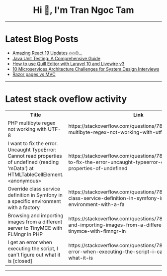 <h1 align="center">Hi 👋, I'm Tran Ngoc Tam</h1>

---

# Latest Blog Posts 
<!-- BLOG-POST-LIST:START -->
- [Amazing React 19 Updates 🔥🔥😍...](https://dev.to/srijanbaniyal/amazing-react-19-updates--4g5a)
- [Java Unit Testing: A Comprehensive Guide](https://dev.to/keploy/java-unit-testing-a-comprehensive-guide-4930)
- [How to use Quill Editor with Laravel 10 and Livewire v3](https://dev.to/adetolaaremu/how-to-use-quill-editor-with-laravel-10-and-livewire-v3-2l6c)
- [10 Microservices Architecture Challenges for System Design Interviews](https://dev.to/somadevtoo/10-microservices-architecture-challenges-for-system-design-interviews-6g0)
- [Razor pages vs MVC](https://dev.to/ifourtechnolab/razor-pages-vs-mvc-3onb)
<!-- BLOG-POST-LIST:END -->

---

# Latest stack oveflow activity
<table>
  <tr><th>Title</th><th>Link</th></tr>
  <!-- STACKOVERFLOW:START --><tr><td>PHP multibyte regex not working with UTF-8</td><td>https://stackoverflow.com/questions/78548184/php-multibyte-regex-not-working-with-utf-8</td></tr><tr><td>I want to fix the error. Uncaught TypeError: Cannot read properties of undefined &lpar;reading &#39;mData&#39;&rpar; at HTMLTableCellElement.&lt;anonymous&gt;</td><td>https://stackoverflow.com/questions/78548181/i-want-to-fix-the-error-uncaught-typeerror-cannot-read-properties-of-undefined</td></tr><tr><td>Override class service definition in Symfony in a specific environment with a factory</td><td>https://stackoverflow.com/questions/78548137/override-class-service-definition-in-symfony-in-a-specific-environment-with-a-fa</td></tr><tr><td>Browsing and importing images from a different server to TinyMCE with FLMngr in PHP</td><td>https://stackoverflow.com/questions/78547916/browsing-and-importing-images-from-a-different-server-to-tinymce-with-flmngr-in</td></tr><tr><td>I get an error when executing the script, I can&#39;t figure out what it is [closed]</td><td>https://stackoverflow.com/questions/78547725/i-get-an-error-when-executing-the-script-i-cant-figure-out-what-it-is</td></tr><!-- STACKOVERFLOW:END -->
</table>

---


